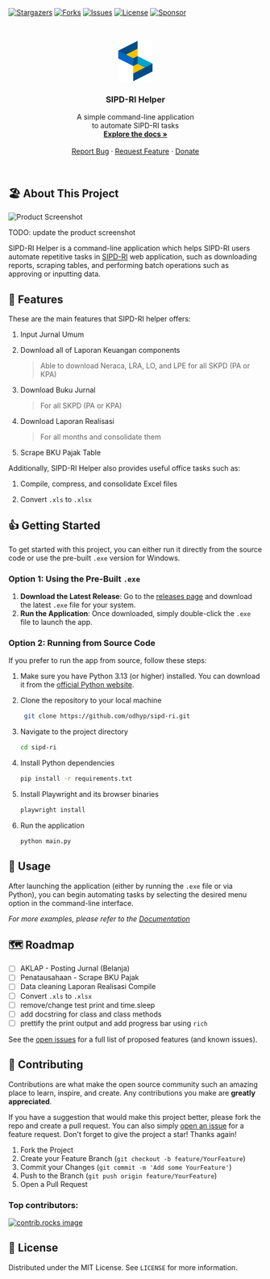 <!-- PROJECT SHIELDS -->

[![Stargazers][stars-shield]][stars-url]
[![Forks][forks-shield]][forks-url]
[![Issues][issues-shield]][issues-url]
[![License][license-shield]][license-url]
[![Sponsor][sponsor-shield]][sponsor-url]

<!-- PROJECT LOGO -->
<br />
<br />
<div align="center">
  <a href="https://github.com/odhyp/sipd-ri">
    <img src="docs/assets/logo.png" alt="Logo" width="auto" height="80">
  </a>

  <h3 align="center">SIPD-RI Helper</h3>

  <p align="center">
    A simple command-line application<br />to automate SIPD-RI tasks
    <br />
    <a href="https://odhyp.github.io/sipd-ri/"><strong>Explore the docs »</strong></a>
    <br />
    <br />
    <a href="https://github.com/odhyp/sipd-ri/issues/new?template=bug_report.md">Report Bug</a>
    ·
    <a href="https://github.com/odhyp/sipd-ri/issues/new?template=feature_request.md">Request Feature</a>
    ·
    <a href="https://github.com/sponsors/odhyp">Donate</a>
  </p>
</div>
<br />

<!-- ABOUT THE PROJECT -->

## 🏖️ About This Project

![Product Screenshot](/assets/img/product.png)

TODO: update the product screenshot

SIPD-RI Helper is a command-line application which helps SIPD-RI users automate repetitive tasks in [SIPD-RI](https://sipd.kemendagri.go.id/landing) web application, such as downloading reports, scraping tables, and performing batch operations such as approving or inputting data.

<!-- FEATURES -->

## 📌 Features

These are the main features that SIPD-RI helper offers:

1. Input Jurnal Umum
2. Download all of Laporan Keuangan components

   > Able to download Neraca, LRA, LO, and LPE for all SKPD (PA or KPA)

3. Download Buku Jurnal

   > For all SKPD (PA or KPA)

4. Download Laporan Realisasi

   > For all months and consolidate them

5. Scrape BKU Pajak Table

Additionally, SIPD-RI Helper also provides useful office tasks such as:

1. Compile, compress, and consolidate Excel files

2. Convert `.xls` to `.xlsx`

<!-- GETTING STARTED -->

## 👍 Getting Started

To get started with this project, you can either run it directly from the source code or use the pre-built `.exe` version for Windows.

### Option 1: Using the Pre-Built `.exe`

1. **Download the Latest Release**: Go to the [releases page]() and download the latest `.exe` file for your system.
2. **Run the Application**: Once downloaded, simply double-click the `.exe` file to launch the app.

### Option 2: Running from Source Code

If you prefer to run the app from source, follow these steps:

1. Make sure you have Python 3.13 (or higher) installed. You can download it from the [official Python website](https://www.python.org/downloads/).

2. Clone the repository to your local machine

   ```bash
    git clone https://github.com/odhyp/sipd-ri.git
   ```

3. Navigate to the project directory

   ```bash
   cd sipd-ri
   ```

4. Install Python dependencies

   ```bash
   pip install -r requirements.txt
   ```

5. Install Playwright and its browser binaries

   ```bash
   playwright install
   ```

6. Run the application

   ```bash
   python main.py
   ```

<!-- USAGE EXAMPLES -->

## 📙 Usage

After launching the application (either by running the `.exe` file or via Python), you can begin automating tasks by selecting the desired menu option in the command-line interface.

_For more examples, please refer to the [Documentation](https://odhyp.github.io/sipd-ri/)_

<!-- ROADMAP -->

## 🗺️ Roadmap

- [ ] AKLAP - Posting Jurnal (Belanja)
- [ ] Penatausahaan - Scrape BKU Pajak
- [ ] Data cleaning Laporan Realisasi Compile
- [ ] Convert `.xls` to `.xlsx`
- [ ] remove/change test print and time.sleep
- [ ] add docstring for class and class methods
- [ ] prettify the print output and add progress bar using `rich`

See the [open issues](https://github.com/odhyp/sipd-ri/issues) for a full list of proposed features (and known issues).

<!-- CONTRIBUTING -->

## 💌 Contributing

Contributions are what make the open source community such an amazing place to learn, inspire, and create. Any contributions you make are **greatly appreciated**.

If you have a suggestion that would make this project better, please fork the repo and create a pull request. You can also simply [open an issue](https://github.com/odhyp/sipd-ri/issues/new?template=feature_request.md) for a feature request.
Don't forget to give the project a star! Thanks again!

1. Fork the Project
2. Create your Feature Branch (`git checkout -b feature/YourFeature`)
3. Commit your Changes (`git commit -m 'Add some YourFeature'`)
4. Push to the Branch (`git push origin feature/YourFeature`)
5. Open a Pull Request

### Top contributors:

<a href="https://github.com/odhyp/sipd-ri/graphs/contributors">
  <img src="https://contrib.rocks/image?repo=odhyp/sipd-ri" alt="contrib.rocks image" />
</a>

<!-- LICENSE -->

## 💼 License

Distributed under the MIT License. See `LICENSE` for more information.

<!-- LINKS & IMAGES -->

[contributors-shield]: https://img.shields.io/github/contributors/odhyp/sipd-ri.svg?style=for-the-badge
[contributors-url]: https://github.com/odhyp/sipd-ri/graphs/contributors
[forks-shield]: https://img.shields.io/github/forks/odhyp/sipd-ri.svg?style=for-the-badge
[forks-url]: https://github.com/odhyp/sipd-ri/network/members
[stars-shield]: https://img.shields.io/github/stars/odhyp/sipd-ri.svg?style=for-the-badge
[stars-url]: https://github.com/odhyp/sipd-ri/stargazers
[issues-shield]: https://img.shields.io/github/issues/odhyp/sipd-ri.svg?style=for-the-badge
[issues-url]: https://github.com/odhyp/sipd-ri/issues
[license-shield]: https://img.shields.io/github/license/odhyp/sipd-ri.svg?style=for-the-badge
[license-url]: https://github.com/odhyp/sipd-ri/blob/master/LICENSE
[sponsor-url]: https://github.com/sponsors/odhyp
[sponsor-shield]: https://img.shields.io/badge/sponsor-30363D?style=for-the-badge&logo=GitHub-Sponsors&logoColor=#white
